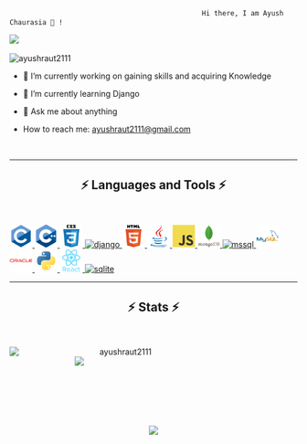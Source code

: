                                                    Hi there, I am Ayush Chaurasia 👋 !  
                                                   
<img src="https://camo.githubusercontent.com/2364bb553034a7e02162956058f9979fb5944608c13251da61c2c00138ab66f3/68747470733a2f2f726561646d652d747970696e672d7376672e6865726f6b756170702e636f6d2f3f6c696e65733d48656c6c6f2c2b5468657265212bf09f918b3b312b546869732b69732b53686976616d2b42686164756c612e2e2e2e3b4e6963652b746f2b6d6565742b796f75212663656e7465723d747275652673697a653d3330" data-canonical-src="https://readme-typing-svg.herokuapp.com/?lines=Hello,+There!+👋;1+This+is+Ayush Chaurasia!&amp;center=true&amp;size=30" style="max-width: 100%;">
   <p align="left"><img src="https://komarev.com/ghpvc/?username=ayushraut2111" alt="ayushraut2111" /></p>

                                               

- 🔭 I’m currently working on gaining skills and acquiring Knowledge

- 🌱 I’m currently learning Django

- 💬 Ask me about anything

- How to reach me: ayushraut2111@gmail.com

<br/>  
<hr>
<h2 align="center">⚡ Languages and Tools ⚡</h2>
<br>
<p align="left"> <a href="https://www.cprogramming.com/" target="_blank" rel="noreferrer"> <img src="https://raw.githubusercontent.com/devicons/devicon/master/icons/c/c-original.svg" alt="c" width="40" height="40"/> </a> <a href="https://www.w3schools.com/cpp/" target="_blank" rel="noreferrer"> <img src="https://raw.githubusercontent.com/devicons/devicon/master/icons/cplusplus/cplusplus-original.svg" alt="cplusplus" width="40" height="40"/> </a> <a href="https://www.w3schools.com/css/" target="_blank" rel="noreferrer"> <img src="https://raw.githubusercontent.com/devicons/devicon/master/icons/css3/css3-original-wordmark.svg" alt="css3" width="40" height="40"/> </a> <a href="https://www.djangoproject.com/" target="_blank" rel="noreferrer"> <img src="https://cdn.worldvectorlogo.com/logos/django.svg" alt="django" width="40" height="40"/> </a> <a href="https://www.w3.org/html/" target="_blank" rel="noreferrer"> <img src="https://raw.githubusercontent.com/devicons/devicon/master/icons/html5/html5-original-wordmark.svg" alt="html5" width="40" height="40"/> </a> <a href="https://www.java.com" target="_blank" rel="noreferrer"> <img src="https://raw.githubusercontent.com/devicons/devicon/master/icons/java/java-original.svg" alt="java" width="40" height="40"/> </a> <a href="https://developer.mozilla.org/en-US/docs/Web/JavaScript" target="_blank" rel="noreferrer"> <img src="https://raw.githubusercontent.com/devicons/devicon/master/icons/javascript/javascript-original.svg" alt="javascript" width="40" height="40"/> </a> <a href="https://www.mongodb.com/" target="_blank" rel="noreferrer"> <img src="https://raw.githubusercontent.com/devicons/devicon/master/icons/mongodb/mongodb-original-wordmark.svg" alt="mongodb" width="40" height="40"/> </a> <a href="https://www.microsoft.com/en-us/sql-server" target="_blank" rel="noreferrer"> <img src="https://www.svgrepo.com/show/303229/microsoft-sql-server-logo.svg" alt="mssql" width="40" height="40"/> </a> <a href="https://www.mysql.com/" target="_blank" rel="noreferrer"> <img src="https://raw.githubusercontent.com/devicons/devicon/master/icons/mysql/mysql-original-wordmark.svg" alt="mysql" width="40" height="40"/> </a> <a href="https://www.oracle.com/" target="_blank" rel="noreferrer"> <img src="https://raw.githubusercontent.com/devicons/devicon/master/icons/oracle/oracle-original.svg" alt="oracle" width="40" height="40"/> </a> <a href="https://www.python.org" target="_blank" rel="noreferrer"> <img src="https://raw.githubusercontent.com/devicons/devicon/master/icons/python/python-original.svg" alt="python" width="40" height="40"/> </a> <a href="https://reactjs.org/" target="_blank" rel="noreferrer"> <img src="https://raw.githubusercontent.com/devicons/devicon/master/icons/react/react-original-wordmark.svg" alt="react" width="40" height="40"/> </a> <a href="https://www.sqlite.org/" target="_blank" rel="noreferrer"> <img src="https://www.vectorlogo.zone/logos/sqlite/sqlite-icon.svg" alt="sqlite" width="40" height="40"/> </a> </p>

<hr>
<h2 align="center">⚡ Stats ⚡</h2>
<br>
<p align=center>
  <div align=center>
    <a href="https://github.com/ayushraut2111/github-readme-streak-stats" title="Go to Source">
      <img align="left" width=390 src="https://github-readme-streak-stats.herokuapp.com/?user=ayushraut2111&&theme=react&border=61dafb&hide_border=true" alt="ayushraut2111"/>
    </a>
    <a href="https://github.com/ayushraut2111/github-readme-stats" title="Go to Source">
      <img align="right" width=390 src="https://github-readme-stats.vercel.app/api?username=ayushraut2111&show_icons=true&theme=react&border_color=61dafb&hide_border=true" />
    </a>
  </div>
  <br><br><br><br><br><br><br><br>
  <div align=center>
    <a href="https://github.com/ayushraut2111/github-readme-stats">
      <img width=325 align="center" src="https://github-readme-stats.vercel.app/api/top-langs/?username=ayushraut2111&hide=c%23,powershell,Mathematica,Ruby,Objective-C,Objective-C%2b%2b,Cuda&title_color=61dafb&text_color=ffffff&icon_color=61dafb&bg_color=20232a&langs_count=6&layout=compact&border_color=61dafb&hide_border=true" />   
    </a>
  </div>
  <br>
